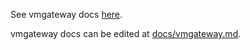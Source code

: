 See vmgateway docs [here](https://docs.victoriametrics.com/victoriametrics/vmgateway/).

vmgateway docs can be edited at [docs/vmgateway.md](https://github.com/VictoriaMetrics/VictoriaMetrics/blob/master/docs/victoriametrics/vmgateway.md).
